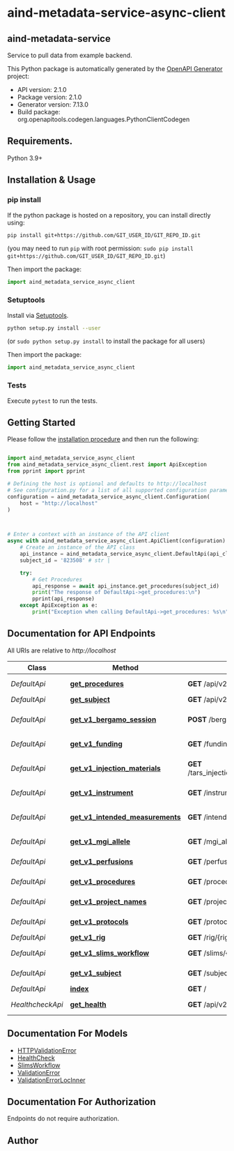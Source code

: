 # aind-metadata-service-async-client

## aind-metadata-service

Service to pull data from example backend.



This Python package is automatically generated by the [OpenAPI Generator](https://openapi-generator.tech) project:

- API version: 2.1.0
- Package version: 2.1.0
- Generator version: 7.13.0
- Build package: org.openapitools.codegen.languages.PythonClientCodegen

## Requirements.

Python 3.9+

## Installation & Usage
### pip install

If the python package is hosted on a repository, you can install directly using:

```sh
pip install git+https://github.com/GIT_USER_ID/GIT_REPO_ID.git
```
(you may need to run `pip` with root permission: `sudo pip install git+https://github.com/GIT_USER_ID/GIT_REPO_ID.git`)

Then import the package:
```python
import aind_metadata_service_async_client
```

### Setuptools

Install via [Setuptools](http://pypi.python.org/pypi/setuptools).

```sh
python setup.py install --user
```
(or `sudo python setup.py install` to install the package for all users)

Then import the package:
```python
import aind_metadata_service_async_client
```

### Tests

Execute `pytest` to run the tests.

## Getting Started

Please follow the [installation procedure](#installation--usage) and then run the following:

```python

import aind_metadata_service_async_client
from aind_metadata_service_async_client.rest import ApiException
from pprint import pprint

# Defining the host is optional and defaults to http://localhost
# See configuration.py for a list of all supported configuration parameters.
configuration = aind_metadata_service_async_client.Configuration(
    host = "http://localhost"
)



# Enter a context with an instance of the API client
async with aind_metadata_service_async_client.ApiClient(configuration) as api_client:
    # Create an instance of the API class
    api_instance = aind_metadata_service_async_client.DefaultApi(api_client)
    subject_id = '823508' # str | 

    try:
        # Get Procedures
        api_response = await api_instance.get_procedures(subject_id)
        print("The response of DefaultApi->get_procedures:\n")
        pprint(api_response)
    except ApiException as e:
        print("Exception when calling DefaultApi->get_procedures: %s\n" % e)

```

## Documentation for API Endpoints

All URIs are relative to *http://localhost*

Class | Method | HTTP request | Description
------------ | ------------- | ------------- | -------------
*DefaultApi* | [**get_procedures**](docs/DefaultApi.md#get_procedures) | **GET** /api/v2/procedures/{subject_id} | Get Procedures
*DefaultApi* | [**get_subject**](docs/DefaultApi.md#get_subject) | **GET** /api/v2/subject/{subject_id} | Get Subject
*DefaultApi* | [**get_v1_bergamo_session**](docs/DefaultApi.md#get_v1_bergamo_session) | **POST** /bergamo_session | Get V1 Bergamo Session
*DefaultApi* | [**get_v1_funding**](docs/DefaultApi.md#get_v1_funding) | **GET** /funding/{project_name} | Get V1 Funding
*DefaultApi* | [**get_v1_injection_materials**](docs/DefaultApi.md#get_v1_injection_materials) | **GET** /tars_injection_materials/{prep_lot_number} | Get V1 Injection Materials
*DefaultApi* | [**get_v1_instrument**](docs/DefaultApi.md#get_v1_instrument) | **GET** /instrument/{instrument_id} | Get V1 Instrument
*DefaultApi* | [**get_v1_intended_measurements**](docs/DefaultApi.md#get_v1_intended_measurements) | **GET** /intended_measurements/{subject_id} | Get V1 Intended Measurements
*DefaultApi* | [**get_v1_mgi_allele**](docs/DefaultApi.md#get_v1_mgi_allele) | **GET** /mgi_allele/{allele_name} | Get V1 Mgi Allele
*DefaultApi* | [**get_v1_perfusions**](docs/DefaultApi.md#get_v1_perfusions) | **GET** /perfusions/{subject_id} | Get V1 Perfusions
*DefaultApi* | [**get_v1_procedures**](docs/DefaultApi.md#get_v1_procedures) | **GET** /procedures/{subject_id} | Get V1 Procedures
*DefaultApi* | [**get_v1_project_names**](docs/DefaultApi.md#get_v1_project_names) | **GET** /project_names | Get V1 Project Names
*DefaultApi* | [**get_v1_protocols**](docs/DefaultApi.md#get_v1_protocols) | **GET** /protocols/{protocol_name} | Get V1 Protocols
*DefaultApi* | [**get_v1_rig**](docs/DefaultApi.md#get_v1_rig) | **GET** /rig/{rig_id} | Get V1 Rig
*DefaultApi* | [**get_v1_slims_workflow**](docs/DefaultApi.md#get_v1_slims_workflow) | **GET** /slims/{workflow} | Get V1 Slims Workflow
*DefaultApi* | [**get_v1_subject**](docs/DefaultApi.md#get_v1_subject) | **GET** /subject/{subject_id} | Get V1 Subject
*DefaultApi* | [**index**](docs/DefaultApi.md#index) | **GET** / | Index
*HealthcheckApi* | [**get_health**](docs/HealthcheckApi.md#get_health) | **GET** /api/v2/healthcheck | Perform a Health Check


## Documentation For Models

 - [HTTPValidationError](docs/HTTPValidationError.md)
 - [HealthCheck](docs/HealthCheck.md)
 - [SlimsWorkflow](docs/SlimsWorkflow.md)
 - [ValidationError](docs/ValidationError.md)
 - [ValidationErrorLocInner](docs/ValidationErrorLocInner.md)


<a id="documentation-for-authorization"></a>
## Documentation For Authorization

Endpoints do not require authorization.


## Author




